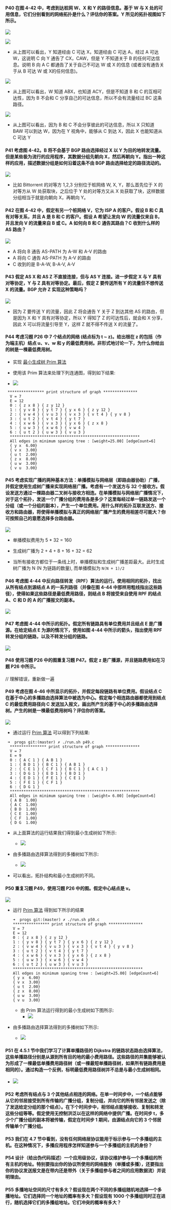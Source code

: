 #### P40 在图 4-42 中，考虑到达桩网 W、X 和 Y 的路径信息。基于 W 与 X 处的可用信息，它们分别看到的网络拓扑是什么？评估你的答案。Y 所见的拓扑视图如下所示。

![](https://github.com/YangXiaoHei/Networking/blob/master/04%20网络层/images/BGP_routing_strategy.png)

![](https://github.com/YangXiaoHei/Networking/blob/master/04%20网络层/images/p40.1.png)

  * 从上图可以看出，Y 知道经由 C 可达 X，知道经由 C 可达 A，经过 A 可达 W，这说明 C 向 Y 通告了 CX，CAW，但是 Y 不知道关于 B 的任何可达信息。说明 B 向 A C 都通告了关于自己不可达 W 或 X 的信息 (或者没有通告关于从 B 可达 W 或 X的任何信息)。
  
![](https://github.com/YangXiaoHei/Networking/blob/master/04%20网络层/images/p40.2.png)

  * 从上图可以看出，W 知道 ABX，也知道 ACY，但是不知道 B 和 C 的互相可达性，因为 B 不会和 C 分享自己的可达信息，所以不会有流量经过 BC 这条路径。

![](https://github.com/YangXiaoHei/Networking/blob/master/04%20网络层/images/p40.3.png)
 
  * 从上图可以看出，因为 B 和 C 不会分享彼此的可达信息，所以 X 只知道 BAW 可以到达 W，因为在 Y 视角中，能够从 C 到达 X，因此 X 也能知道从 C 可达 Y

#### P41  考虑图 4-42。B 将不会基于 BGP 路由选择经过 X 以 Y 为目的地转发流量。但是某些极为流行的应用程序，其数据分组先朝向 X，然后再朝向 Y。指出一种这样的应用，描述数据分组是如何沿着这条不由 BGP 路由选择给定的路径流动的。

![](https://github.com/YangXiaoHei/Networking/blob/master/04%20网络层/images/BGP_routing_strategy.png)

  * 比如 Bittorrent 的对等方 1,2,3 分别位于桩网络 W, X, Y，那么首先位于 X 的对等方从 W 处获取块，之后位于 Y 处的对等方又从 X 处获取了块，这样数据分组相当于就是向朝向 X，再朝向 Y。

#### P42 在图 4-42 中，假定有另一个桩网络 V，它为 ISP A 的客户。假设 B 和 C 具有对等关系，并且 A 是 B 和 C 的客户。假设 A 希望让发向 W 的流量仅来自 B，并且发向 V 的流量来自 B 或 C。A 如何向 B 和 C 通告其路由？C 收到什么样的 AS 路由？

![](https://github.com/YangXiaoHei/Networking/blob/master/04%20网络层/images/BGP_routing_strategy.png)

  * A 将向 B 通告 AS-PATH 为 A-W 和 A-V 的路由
  * A 将向 C 通告 AS-PATH 为 A-V 的路由
  * C 收到的是 B-A-W,  B-A-V, A-V

#### P43 假定 AS X 和 AS Z 不直接连接，但与 AS Y 连接。进一步假定 X 与 Y 具有对等协定，Y 与 Z 具有对等协定。最后，假定 Z 要传送所有 Y 的流量但不想传送 X 的流量。BGP 允许 Z 实现这种策略吗？

![](https://github.com/YangXiaoHei/Networking/blob/master/04%20网络层/images/p43.png)
  
  * 因为 Z 要传送 Y 的流量，因此 Z 将会通告 Y 关于 Z 到达其他 AS 的路由，但是因为 X 和 Y 具有对等协定，所以 Y 得知了 Z 的可达性后，就会和 X 分享，因此 X 可以将流量引导至 Y，这样 Z 就不得不传送 X 的流量了。

#### P44 考虑习题 P26 中 7 个结点的网络 (结点标为 t ~ z)。给出根在 z 的包括（作为端主机）结点 u、v、w 和 y 的最低费用树。非形式地讨论一下，为什么你给出的树是一棵最低费用树。

  * 实现 [最小生成树 Prim 算法](https://github.com/YangXiaoHei/Networking/blob/master/04%20网络层/progs/Algorithms/PrimMST.h)
  * 使用该 Prim 算法来处理下列连通图，得到如下结果:
  
  * ![](https://github.com/YangXiaoHei/Networking/blob/master/04%20网络层/images/p26.png)
  
  ~~~
   **************** print structure of graph ***************
	V = 7
	E = 12
	0 : { z x 8 } { z y 12 }
	1 : { y v 8 } { y t 7 } { y x 6 } { z y 12 }
	2 : { v w 4 } { v u 3 } { v x 3 } { v t 4 } { y v 8 }
	3 : { u t 2 } { v t 4 } { y t 7 }
	4 : { x w 6 } { v x 3 } { y x 6 } { z x 8 }
	5 : { u w 3 } { x w 6 } { v w 4 }
	6 : { u t 2 } { u w 3 } { v u 3 }
	*********************************************************
	All edges in minimum spaning tree : [weight=25.00] [edgeCount=6]
	{ y x  6.00}
	{ v x  3.00}
	{ u t  2.00}
	{ z x  8.00}
	{ u w  3.00}
	{ v u  3.00}
  ~~~

#### P45 考虑实现广播的两种基本方法：单播模拟与网络层（即路由器协助）广播，并假定使用生成树广播来实现网络层广播。考虑有一个发送方与 32 个接收方。假设发送方通过一棵路由器二叉树与接收方相连。在单播模拟与网络层广播情况下，对于这个拓扑，发送一个广播分组的费用各是多少？这里每经过单一链路发送一个分组（或一个分组的副本），产生一个单位费用。用什么样的拓扑互联发送方、接收方和路由器，将使得单播模拟与真正的网络层广播产生的费用相差尽可能大？你可按照自己的意愿选择多台路由器。

![](https://github.com/YangXiaoHei/Networking/blob/master/04%20网络层/images/p45.png)

  * 单播模拟费用为 5 * 32 = 160
  * 生成树广播为 2 + 4 + 8 + 16 + 32 = 62
  
  * 当所有接收方都位于一条线上时，单播模拟和生成树广播差距最大。此时生成树广播为 N (N 为链路的数量), 而单播模拟为 `N(N + 1)/2` 

#### P46 考虑图 4-44 中反向路径转发（RPF）算法的运行。使用相同的拓扑，找出从所有结点到源结点 A 的一系列路径（并像在图 4-44 中那样用粗线指出这些路径），使得如果这些路径是最低费用路径，则结点 B 将接受来自使用 RPF 的结点 A、C 和 D 的 A 的广播报文的副本。

![](https://github.com/YangXiaoHei/Networking/blob/master/04%20网络层/images/p46.png)

#### P47 考虑图 4-44 中所示的拓扑。假定所有链路具有单位费用并且结点 E 是广播源。在给定结点 E 为源的情况下，使用如图 4-44 中所示的箭头，指出使用 RPF 转发分组的链路，以及不转发分组的链路。

![](https://github.com/YangXiaoHei/Networking/blob/master/04%20网络层/images/p47.png)

#### P48 使用习题 P26 中的图重复习题 P47。假定 z 是广播源，并且链路费用如在习题 P26 中所示。

// 理解错误，重新做一遍

#### P49 考虑在图 4-46 中所显示的拓扑，并假定每段链路有单位费用。假设结点 C 在基于中心的多播路由选择算法中被选为中心。假定每个相连路由器都使用到结点 C 的最低费用路径向 C 发送加入报文，画出所产生的基于中心的多播路由选择树。产生的树是一棵最低费用树吗？评估你的答案。

  ![](https://github.com/YangXiaoHei/Networking/blob/master/04%20网络层/images/p49.png)

  * 通过运行 [Prim 算法](https://github.com/YangXiaoHei/Networking/blob/master/04%20网络层/progs/p49.c) 可以得到下列结果:
  
  ~~~
   ➜  progs git:(master) ✗ ./run.sh p49.c 
	**************** print structure of graph ***************
	V = 7
	E = 9
	0 : { A C 1 } { A B 1 }
	1 : { B D 1 } { B C 1 } { A B 1 }
	2 : { C E 1 } { C F 1 } { B C 1 } { A C 1 }
	3 : { D G 1 } { E D 1 } { B D 1 }
	4 : { E D 1 } { F E 1 } { C E 1 }
	5 : { F E 1 } { C F 1 }
	6 : { D G 1 }
	*********************************************************
	All edges in minimum spaning tree : [weight= 6.00] [edgeCount=6]
	{ A B  1.00}
	{ A C  1.00}
	{ B D  1.00}
	{ C E  1.00}
	{ C F  1.00}
	{ D G  1.00}
  ~~~
  
  * 从上面算法的运行结果我们得到最小生成树如下所示:
    * ![](https://github.com/YangXiaoHei/Networking/blob/master/04%20网络层/images/p49.1.png)

  * 由多播路由选择算法得到的多播树如下所示:
    * ![](https://github.com/YangXiaoHei/Networking/blob/master/04%20网络层/images/p49.2.png)

  * 可以看出，拓扑结构和最小生成树的不同。

#### P50 重复习题 P49，使用习题 P26 中的图。假定中心结点是 v。

![](https://github.com/YangXiaoHei/Networking/blob/master/04%20网络层/images/p26.png)

  * 运行 [Prim 算法](https://github.com/YangXiaoHei/Networking/blob/master/04%20网络层/progs/p50.c) 得到如下所示的结果

	~~~
	➜  progs git:(master) ✗ ./run.sh p50.c 
	**************** print structure of graph ***************
	V = 7
	E = 12
	0 : { z x 8 } { z y 12 }
	1 : { y v 8 } { y t 7 } { y x 6 } { z y 12 }
	2 : { v w 4 } { v u 3 } { v x 3 } { v t 4 } { y v 8 }
	3 : { u t 2 } { v t 4 } { y t 7 }
	4 : { x w 6 } { v x 3 } { y x 6 } { z x 8 }
	5 : { u w 3 } { x w 6 } { v w 4 }
	6 : { u t 2 } { u w 3 } { v u 3 }
	*********************************************************
	All edges in minimum spaning tree : [weight=25.00] [edgeCount=6]
	{ y x  6.00}
	{ v x  3.00}
	{ u t  2.00}
	{ z x  8.00}
	{ u w  3.00}
	{ v u  3.00}
	~~~
	
	* 由 Prim 算法运行得到的最小生成树如下图所示:
	  * ![](https://github.com/YangXiaoHei/Networking/blob/master/04%20网络层/images/p50.png)

   * 由多播路由选择算法得到的多播树如下所示:
     * ![](https://github.com/YangXiaoHei/Networking/blob/master/04%20网络层/images/p50.1.png)

#### P51 在 4.5.1 节中我们学习了计算单播路径的 Dijkstra 的链路状态路由选择算法，这些单播路径分别是从源到所有目的地的最小费用路径。这些路径的并集能够被认为形成了一棵最低单播费用路径树（或一棵最短单播路径树，如果所有链路费用是相同的）。通过构造一个反例，标明最低费用路径树并不总是与最小生成树相同。

  * ![](https://github.com/YangXiaoHei/Networking/blob/master/04%20网络层/images/p51.png)

#### P52 考虑所有结点与 3 个其他结点相连的网络。在单一时间步中，一个结点能够从它的邻居接受到所有传输的广播分组，复制分组，并向它的所有邻居发送之（除了发送给定分组的那个结点）。在下个时间步中，相邻结点能够接收、复制和转发这些分组等等。假定使用无控制洪泛以在这样的网络中提供广播。在时间步 t，多少个广播分组的副本将被传输，假定在时间步 1 期间，由源结点向它的 3 个邻居传输单个广播分组。

#### P53 我们在 4.7 节中看到，没有任何网络层协议能用于标示参与一个多播组的主机。在这种情况下，多播应用程序怎样知道参与一个多播组的主机的身份？

#### P54 设计（给出伪代码描述）一个应用级协议，该协议维护参与一个多播组的所有主机的地址。特别要指出你的协议所使用的网络服务（单播或多播），还要指出你的协议发送报文是在带内还是带外（关于多播组参与者之间的应用数据流）并说明理由。

#### P55 多播地址空间的尺寸有多大？假设现在两个不同的多播组随机地选择一个多播地址。它们选择同一个地址的概率有多大？假设现有 1000 个多播组同时正在进行，随机选择它们的多播组地址。它们冲突的概率有多大？






















